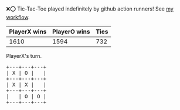 :x::o: Tic-Tac-Toe played indefinitely by github action runners! See [my workflow](.github/workflows/play.yaml).

|PlayerX wins|PlayerO wins|Ties|
|-|-|-|
|1610|1594|732|

PlayerX's turn.

<pre>
+---+---+---+
| X | O |   |
+---+---+---+
| X | X |   |
+---+---+---+
|   | O | O |
+---+---+---+
</pre>